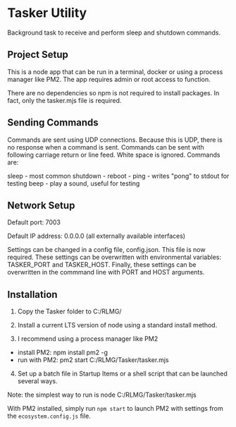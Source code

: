 # Tasker Utility

Background task to receive and perform sleep and shutdown commands. 

## Project Setup
This is a node app that can be run in a terminal, docker or using a process manager like PM2. The app requires admin or root access to function.

There are no dependencies so npm is not required to install packages. In fact, only the tasker.mjs file is required.

## Sending Commands

Commands are sent using UDP connections. Because this is UDP, there is no response when a command is sent. Commands can be sent with following carriage return or line feed. White space is ignored. Commands are:

sleep - most common
shutdown - 
reboot - 
ping - writes "pong" to stdout for testing
beep - play a sound, useful for testing

## Network Setup
Default port: 7003

Default IP address: 0.0.0.0 (all externally available interfaces)

Settings can be changed in a config file, config.json. This file is now required. These settings can be overwritten with environmental variables: TASKER_PORT and TASKER_HOST. Finally, these settings can be overwritten in the commmand line with PORT and HOST arguments.

## Installation
1. Copy the Tasker folder to C:/RLMG/

2. Install a current LTS version of node using a standard install method.

3. I recommend using a process manager like PM2
- install PM2: npm install pm2 -g
- run with PM2: pm2 start C:/RLMG/Tasker/tasker.mjs

4. Set up a batch file in Startup Items or a shell script that can be launched several ways. 

Note: the simplest way to run is node C:/RLMG/Tasker/tasker.mjs

With PM2 installed, simply run `npm start` to launch PM2 with settings from the `ecosystem.config.js` file.
